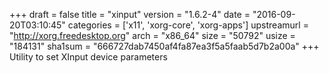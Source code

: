 +++
draft = false
title = "xinput"
version = "1.6.2-4"
date = "2016-09-20T03:10:45"
categories = ['x11', 'xorg-core', 'xorg-apps']
upstreamurl = "http://xorg.freedesktop.org"
arch = "x86_64"
size = "50792"
usize = "184131"
sha1sum = "666727dab7450af4fa87ea3f5a5faab5d7b2a00a"
+++
Utility to set XInput device parameters